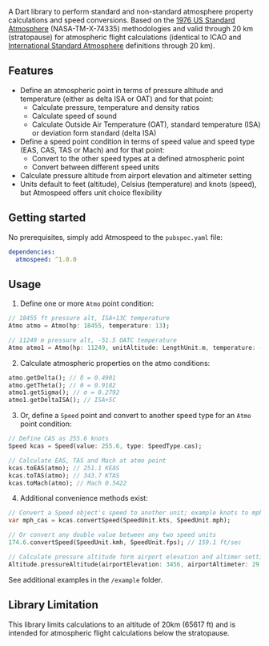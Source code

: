 <!-- 
This README describes the package. If you publish this package to pub.dev,
this README's contents appear on the landing page for your package.

For information about how to write a good package README, see the guide for
[writing package pages](https://dart.dev/guides/libraries/writing-package-pages). 

For general information about developing packages, see the Dart guide for
[creating packages](https://dart.dev/guides/libraries/create-library-packages)
and the Flutter guide for
[developing packages and plugins](https://flutter.dev/developing-packages). 
-->

A Dart library to perform standard and non-standard atmosphere property calculations and speed conversions. Based on the [1976 US Standard Atmosphere](https://en.wikipedia.org/wiki/U.S._Standard_Atmosphere) (NASA-TM-X-74335) methodologies and valid through 20 km (stratopause) for 
atmospheric flight calculations (identical to ICAO and [International Standard Atmosphere](https://en.wikipedia.org/wiki/International_Standard_Atmosphere) definitions through 20 km). 

## Features

* Define an atmospheric point in terms of pressure altitude and temperature (either as delta ISA or OAT) and for that point:
  * Calculate pressure, temperature and density ratios
  * Calculate speed of sound
  * Calculate Outside Air Temperature (OAT), standard temperature (ISA) or deviation form standard (delta ISA)
* Define a speed point condition in terms of speed value and speed type (EAS, CAS, TAS or Mach) and for that point:
  * Convert to the other speed types at a defined atmospheric point
  * Convert between different speed units
* Calculate pressure altitude from airport elevation and altimeter setting
* Units default to feet (altitude), Celsius (temperature) and knots (speed), but Atmospeed offers unit choice flexibility

## Getting started

No prerequisites, simply add Atmospeed to the `pubspec.yaml` file:
```yaml
dependencies:
  atmospeed: ^1.0.0    
```

## Usage

1. Define one or more `Atmo` point condition:
```dart
// 18455 ft pressure alt, ISA+13C temperature
Atmo atmo = Atmo(hp: 18455, temperature: 13); 

// 11249 m pressure alt, -51.5 OATC temperature
Atmo atmo1 = Atmo(hp: 11249, unitAltitude: LengthUnit.m, temperature: -51.5, temperatureIsDeltaISA: false); 
   ```

2. Calculate atmospheric properties on the atmo conditions:
```dart
atmo.getDelta(); // δ = 0.4901
atmo.getTheta(); // θ = 0.9182
atmo1.getSigma(); // σ = 0.2792
atmo1.getDeltaISA(); // ISA+5C
```

3. Or, define a `Speed` point and convert to another speed type for an `Atmo` point condition:
```dart
// Define CAS as 255.6 knots
Speed kcas = Speed(value: 255.6, type: SpeedType.cas);

// Calculate EAS, TAS and Mach at atmo point
kcas.toEAS(atmo); // 251.1 KEAS
kcas.toTAS(atmo); // 343.7 KTAS
kcas.toMach(atmo); // Mach 0.5422
```
4. Additional convenience methods exist:
```dart
// Convert a Speed object's speed to another unit; example knots to mph conversion
var mph_cas = kcas.convertSpeed(SpeedUnit.kts, SpeedUnit.mph);

// Or convert any double value between any two speed units
174.6.convertSpeed(SpeedUnit.kmh, SpeedUnit.fps); // 159.1 ft/sec

// Calculate pressure altitude form airport elevation and altimer setting
Altitude.pressureAltitude(airportElevation: 3456, airportAltimeter: 29.73); // 3632.2 ft

```

See additional examples in the `/example` folder. 


## Library Limitation

This library limits calculations to an altitude of 20km (65617 ft) and is intended for atmospheric flight calculations below the stratopause.
